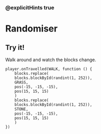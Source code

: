 ### @explicitHints true

# Randomiser

## Try it!

Walk around and watch the blocks change.

```template
player.onTravelled(WALK, function () {
    blocks.replace(
    blocks.blockById(randint(1, 252)),
    GRASS,
    pos(-15, -15, -15),
    pos(15, 15, 15)
    )
    blocks.replace(
    blocks.blockById(randint(1, 252)),
    STONE,
    pos(-15, -15, -15),
    pos(15, 15, 15)
    )
})
```